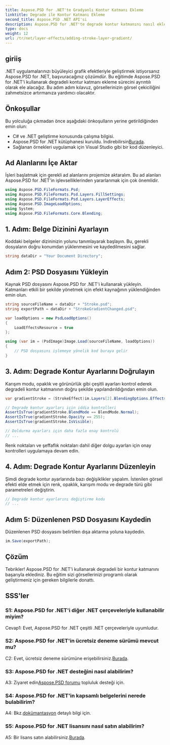 ```yaml
---
title: Aspose.PSD for .NET'te Gradyanlı Kontur Katmanı Ekleme
linktitle: Degrade ile Kontur Katmanı Ekleme
second_title: Aspose.PSD .NET API'si
description: Aspose.PSD for .NET'te degrade kontur katmanını nasıl ekleyeceğinizi öğrenin. Bu kapsamlı eğitimle görüntü işleme becerilerinizi geliştirin.
type: docs
weight: 12
url: /tr/net/layer-effects/adding-stroke-layer-gradient/
---
```

## giriiş

.NET uygulamalarınızı büyüleyici grafik efektleriyle geliştirmek istiyorsanız Aspose.PSD for .NET, başvuracağınız çözümdür. Bu eğitimde Aspose.PSD for .NET'i kullanarak degradeli kontur katmanı ekleme sürecini ayrıntılı olarak ele alacağız. Bu adım adım kılavuz, görsellerinizin görsel çekiciliğini zahmetsizce artırmanıza yardımcı olacaktır.

## Önkoşullar

Bu yolculuğa çıkmadan önce aşağıdaki önkoşulların yerine getirildiğinden emin olun:

- C# ve .NET geliştirme konusunda çalışma bilgisi.
-  Aspose.PSD for .NET kütüphanesi kuruldu. İndirebilirsin[Burada](https://releases.aspose.com/psd/net/).
- Sağlanan örnekleri uygulamak için Visual Studio gibi bir kod düzenleyici.

## Ad Alanlarını İçe Aktar

İşleri başlatmak için gerekli ad alanlarını projemize aktaralım. Bu ad alanları Aspose.PSD for .NET'in işlevselliklerinden yararlanmak için çok önemlidir.

```csharp
using Aspose.PSD.FileFormats.Psd;
using Aspose.PSD.FileFormats.Psd.Layers.FillSettings;
using Aspose.PSD.FileFormats.Psd.Layers.LayerEffects;
using Aspose.PSD.ImageLoadOptions;
using System;
using Aspose.PSD.FileFormats.Core.Blending;
```

## 1. Adım: Belge Dizinini Ayarlayın

Koddaki belgeler dizininizin yolunu tanımlayarak başlayın. Bu, gerekli dosyaların doğru konumdan yüklenmesini ve kaydedilmesini sağlar.

```csharp
string dataDir = "Your Document Directory";
```

## Adım 2: PSD Dosyasını Yükleyin

Kaynak PSD dosyasını Aspose.PSD for .NET'i kullanarak yükleyin. Katmanları etkili bir şekilde yönetmek için efekt kaynağının yüklendiğinden emin olun.

```csharp
string sourceFileName = dataDir + "Stroke.psd";
string exportPath = dataDir + "StrokeGradientChanged.psd";

var loadOptions = new PsdLoadOptions()
{
    LoadEffectsResource = true
};

using (var im = (PsdImage)Image.Load(sourceFileName, loadOptions))
{
    // PSD dosyasını işlemeye yönelik kod buraya gelir
}
```

## 3. Adım: Degrade Kontur Ayarlarını Doğrulayın

Karışım modu, opaklık ve görünürlük gibi çeşitli ayarları kontrol ederek degradeli kontur katmanının doğru şekilde yapılandırıldığından emin olun.

```csharp
var gradientStroke = (StrokeEffect)im.Layers[2].BlendingOptions.Effects[0];

// Degrade kontur ayarları için iddia kontrolleri
AssertIsTrue(gradientStroke.BlendMode == BlendMode.Normal);
AssertIsTrue(gradientStroke.Opacity == 255);
AssertIsTrue(gradientStroke.IsVisible);

// Doldurma ayarları için daha fazla onay kontrolü
// ...
```

Renk noktaları ve şeffaflık noktaları dahil diğer dolgu ayarları için onay kontrolleri uygulamaya devam edin.

## 4. Adım: Degrade Kontur Ayarlarını Düzenleyin

Şimdi degrade kontur ayarlarında bazı değişiklikler yapalım. İstenilen görsel efekti elde etmek için renk, opaklık, karışım modu ve degrade türü gibi parametreleri değiştirin.

```csharp
// Degrade kontur ayarlarını değiştirme kodu
// ...
```

## Adım 5: Düzenlenen PSD Dosyasını Kaydedin

Düzenlenen PSD dosyasını belirtilen dışa aktarma yoluna kaydedin.

```csharp
im.Save(exportPath);
```

## Çözüm

Tebrikler! Aspose.PSD for .NET'i kullanarak degradeli bir kontur katmanını başarıyla eklediniz. Bu eğitim sizi görsellerinizi programlı olarak geliştirmeniz için gereken bilgilerle donattı.

## SSS'ler

### S1: Aspose.PSD for .NET'i diğer .NET çerçeveleriyle kullanabilir miyim?

Cevap1: Evet, Aspose.PSD for .NET çeşitli .NET çerçeveleriyle uyumludur.

### S2: Aspose.PSD for .NET'in ücretsiz deneme sürümü mevcut mu?

 C2: Evet, ücretsiz deneme sürümüne erişebilirsiniz.[Burada](https://releases.aspose.com/).

### S3: Aspose.PSD for .NET desteğini nasıl alabilirim?

 A3: Ziyaret edin[Aspose.PSD forumu](https://forum.aspose.com/c/psd/34) topluluk desteği için.

### S4: Aspose.PSD for .NET'in kapsamlı belgelerini nerede bulabilirim?

 A4: Bkz.[dokümantasyon](https://reference.aspose.com/psd/net/) detaylı bilgi için.

### S5: Aspose.PSD for .NET lisansını nasıl satın alabilirim?

 A5: Bir lisans satın alabilirsiniz.[Burada](https://purchase.aspose.com/buy).